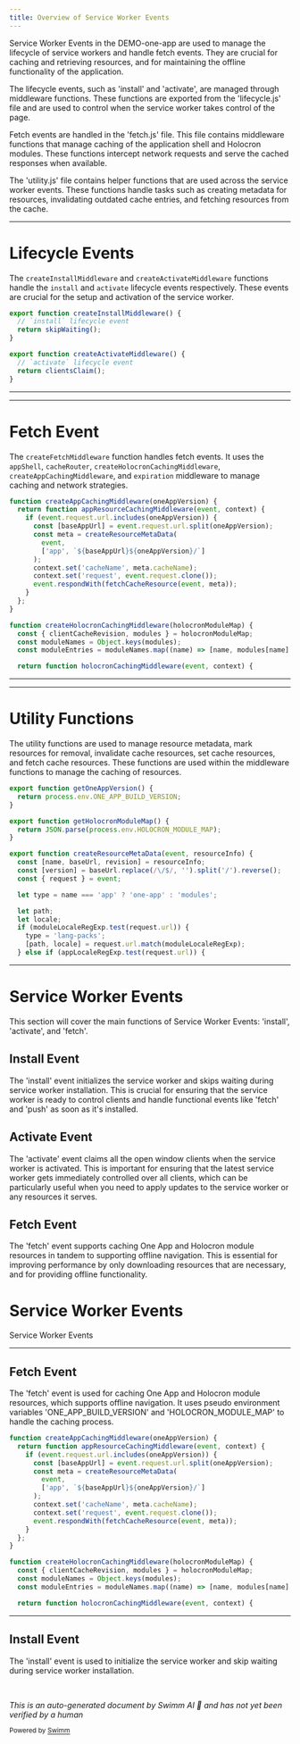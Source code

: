 ```yaml
---
title: Overview of Service Worker Events
---
```

Service Worker Events in the DEMO-one-app are used to manage the lifecycle of service workers and handle fetch events. They are crucial for caching and retrieving resources, and for maintaining the offline functionality of the application.

The lifecycle events, such as 'install' and 'activate', are managed through middleware functions. These functions are exported from the 'lifecycle.js' file and are used to control when the service worker takes control of the page.

Fetch events are handled in the 'fetch.js' file. This file contains middleware functions that manage caching of the application shell and Holocron modules. These functions intercept network requests and serve the cached responses when available.

The 'utility.js' file contains helper functions that are used across the service worker events. These functions handle tasks such as creating metadata for resources, invalidating outdated cache entries, and fetching resources from the cache.

<SwmSnippet path="/src/client/service-worker/events/lifecycle.js" line="19">

---

# Lifecycle Events

The `createInstallMiddleware` and `createActivateMiddleware` functions handle the `install` and `activate` lifecycle events respectively. These events are crucial for the setup and activation of the service worker.

```javascript
export function createInstallMiddleware() {
  // `install` lifecycle event
  return skipWaiting();
}

export function createActivateMiddleware() {
  // `activate` lifecycle event
  return clientsClaim();
}
```

---

</SwmSnippet>

<SwmSnippet path="/src/client/service-worker/events/fetch.js" line="33">

---

# Fetch Event

The `createFetchMiddleware` function handles fetch events. It uses the `appShell`, `cacheRouter`, `createHolocronCachingMiddleware`, `createAppCachingMiddleware`, and `expiration` middleware to manage caching and network strategies.

```javascript
function createAppCachingMiddleware(oneAppVersion) {
  return function appResourceCachingMiddleware(event, context) {
    if (event.request.url.includes(oneAppVersion)) {
      const [baseAppUrl] = event.request.url.split(oneAppVersion);
      const meta = createResourceMetaData(
        event,
        ['app', `${baseAppUrl}${oneAppVersion}/`]
      );
      context.set('cacheName', meta.cacheName);
      context.set('request', event.request.clone());
      event.respondWith(fetchCacheResource(event, meta));
    }
  };
}

function createHolocronCachingMiddleware(holocronModuleMap) {
  const { clientCacheRevision, modules } = holocronModuleMap;
  const moduleNames = Object.keys(modules);
  const moduleEntries = moduleNames.map((name) => [name, modules[name].baseUrl]);

  return function holocronCachingMiddleware(event, context) {
```

---

</SwmSnippet>

<SwmSnippet path="/src/client/service-worker/events/utility.js" line="29">

---

# Utility Functions

The utility functions are used to manage resource metadata, mark resources for removal, invalidate cache resources, set cache resources, and fetch cache resources. These functions are used within the middleware functions to manage the caching of resources.

```javascript
export function getOneAppVersion() {
  return process.env.ONE_APP_BUILD_VERSION;
}

export function getHolocronModuleMap() {
  return JSON.parse(process.env.HOLOCRON_MODULE_MAP);
}

export function createResourceMetaData(event, resourceInfo) {
  const [name, baseUrl, revision] = resourceInfo;
  const [version] = baseUrl.replace(/\/$/, '').split('/').reverse();
  const { request } = event;

  let type = name === 'app' ? 'one-app' : 'modules';

  let path;
  let locale;
  if (moduleLocaleRegExp.test(request.url)) {
    type = 'lang-packs';
    [path, locale] = request.url.match(moduleLocaleRegExp);
  } else if (appLocaleRegExp.test(request.url)) {
```

---

</SwmSnippet>

# Service Worker Events

This section will cover the main functions of Service Worker Events: 'install', 'activate', and 'fetch'.

## Install Event

The 'install' event initializes the service worker and skips waiting during service worker installation. This is crucial for ensuring that the service worker is ready to control clients and handle functional events like 'fetch' and 'push' as soon as it's installed.

## Activate Event

The 'activate' event claims all the open window clients when the service worker is activated. This is important for ensuring that the latest service worker gets immediately controlled over all clients, which can be particularly useful when you need to apply updates to the service worker or any resources it serves.

## Fetch Event

The 'fetch' event supports caching One App and Holocron module resources in tandem to supporting offline navigation. This is essential for improving performance by only downloading resources that are necessary, and for providing offline functionality.

# Service Worker Events

Service Worker Events

<SwmSnippet path="/src/client/service-worker/events/fetch.js" line="33">

---

## Fetch Event

The 'fetch' event is used for caching One App and Holocron module resources, which supports offline navigation. It uses pseudo environment variables 'ONE_APP_BUILD_VERSION' and 'HOLOCRON_MODULE_MAP' to handle the caching process.

```javascript
function createAppCachingMiddleware(oneAppVersion) {
  return function appResourceCachingMiddleware(event, context) {
    if (event.request.url.includes(oneAppVersion)) {
      const [baseAppUrl] = event.request.url.split(oneAppVersion);
      const meta = createResourceMetaData(
        event,
        ['app', `${baseAppUrl}${oneAppVersion}/`]
      );
      context.set('cacheName', meta.cacheName);
      context.set('request', event.request.clone());
      event.respondWith(fetchCacheResource(event, meta));
    }
  };
}

function createHolocronCachingMiddleware(holocronModuleMap) {
  const { clientCacheRevision, modules } = holocronModuleMap;
  const moduleNames = Object.keys(modules);
  const moduleEntries = moduleNames.map((name) => [name, modules[name].baseUrl]);

  return function holocronCachingMiddleware(event, context) {
```

---

</SwmSnippet>

## Install Event

The 'install' event is used to initialize the service worker and skip waiting during service worker installation.

&nbsp;

*This is an auto-generated document by Swimm AI 🌊 and has not yet been verified by a human*

<SwmMeta version="3.0.0" repo-id="Z2l0aHViJTNBJTNBREVNTy1vbmUtYXBwJTNBJTNBZ2lsYWRuYXZvdA==" repo-name="DEMO-one-app" doc-type="overview"><sup>Powered by [Swimm](/)</sup></SwmMeta>
